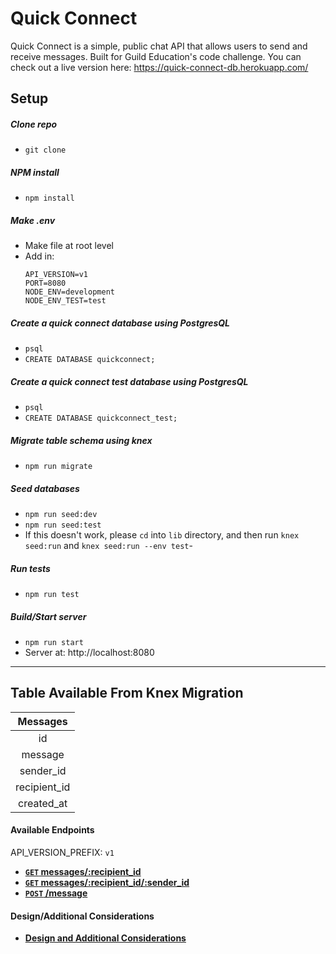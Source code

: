 # Quick Connect
Quick Connect is a simple, public chat API that allows users to send and receive messages. Built for Guild Education's code challenge. You can check out a live version here: https://quick-connect-db.herokuapp.com/

## Setup
##### Clone repo
  - ```git clone```

##### NPM install
  - ```npm install```

##### Make .env
  - Make file at root level
  - Add in:
    ```
    API_VERSION=v1
    PORT=8080
    NODE_ENV=development
    NODE_ENV_TEST=test
    ```

##### Create a quick connect database using PostgresQL
  - ```psql```
  - ```CREATE DATABASE quickconnect;```

##### Create a quick connect test database using PostgresQL
  - ```psql```
  - ```CREATE DATABASE quickconnect_test;```

##### Migrate table schema using knex
  - ```npm run migrate```

##### Seed databases
  - ```npm run seed:dev```
  - ```npm run seed:test```
  - If this doesn't work, please `cd` into `lib` directory, and then run `knex seed:run` and `knex seed:run --env test`-

##### Run tests
  - ```npm run test```

##### Build/Start server
  - ```npm run start```
  - Server at: http://localhost:8080


-------------------------

## Table Available From Knex Migration
| **Messages**        |
| :------------------:|
| id                  |
| message             |
| sender_id           |
| recipient_id        |
| created_at          |

#### Available Endpoints
API_VERSION_PREFIX: `v1`

- **[`GET` messages/:recipient_id](https://github.com/davidbecker6081/quickconnect/blob/master/endpoint_documentation/GET_allMessages.md)**
- **[`GET` messages/:recipient_id/:sender_id](https://github.com/davidbecker6081/quickconnect/blob/master/endpoint_documentation/GET_messages.md)**
- **[`POST` /message](https://github.com/davidbecker6081/quickconnect/blob/master/endpoint_documentation/POST_message.md)**


#### Design/Additional Considerations
- **[Design and Additional Considerations](https://github.com/davidbecker6081/quickconnect/blob/master/Notes.md)**
